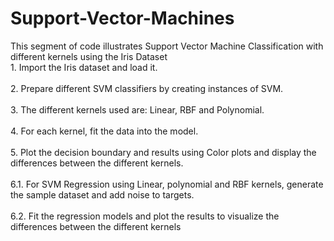 # Support-Vector-Machines
This segment of code illustrates Support Vector Machine Classification with different kernels using the Iris Dataset
<br>1. Import the Iris dataset and load it. <br>
<br>2. Prepare different SVM classifiers by creating instances of SVM. <br>
<br>3. The different kernels used are: Linear, RBF and Polynomial. <br>
<br>4. For each kernel, fit the data into the model. <br>
<br>5. Plot the decision boundary and results using Color plots and display the differences between the different kernels. <br>
<br>6.1. For SVM Regression using Linear, polynomial and RBF kernels, generate the sample dataset and add noise to targets. <br>
<br>6.2. Fit the regression models and plot the results to visualize the differences between the different kernels<br>
